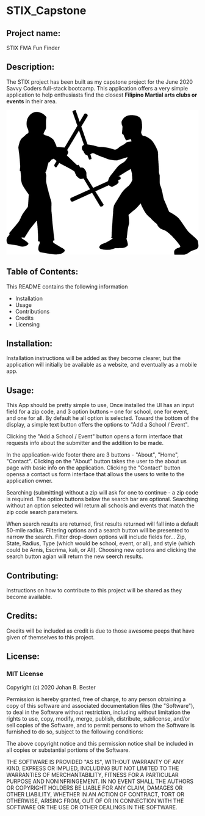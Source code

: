 # STIX_Capstone

## Project name: 
STIX FMA Fun Finder


## Description: 
The STIX project has been built as my capstone project for the June 2020 Savvy Coders full-stack bootcamp. 
This application offers a very simple application to help enthusiasts find the closest **Filipino Martial arts clubs or events** in their area.

![Image of FMA practitioners](DOCS/filipino-martial-arts-arnis-escrima-kali-stick-fighting.png)

## Table of Contents: 
This README contains the following information
- Installation 
- Usage 
- Contributions
- Credits
- Licensing


## Installation: 
Installation instructions will be added as they become clearer, but the application will initially be available as a website, and eventually as a mobile app.

## Usage: 
This App should be pretty simple to use, Once installed the UI has an input field for a zip code, and 3 option buttons – one for school, one for event, and one for all. By default he all option is selected.
Toward the bottom of the display, a simple text button offers the options to "Add a School / Event".

Clicking the "Add a School / Event" button opens a form interface that requests info about the submitter and the addition to be made. 

In the application-wide footer there are 3 buttons - "About", "Home", "Contact".
Clicking on the "About" button takes the user to the about us page with basic info on the application.
Clicking the "Contact" button opensa a contact us form interface that allows the users to write to the application owner.

Searching (submitting) without a zip will ask for one to continue - a zip code is required.
The option buttons below the search bar are optional. Searching without an option selected will return all schools and events that match the zip code search parameters.

When search results are returned, first results returned will fall into a default 50-mile radius. Filtering options and a search button will be presented to narrow the search. Filter drop-down options will include fields for… Zip, State, Radius, Type (which would be school, event, or all), and style (which could be Arnis, Escrima, kali, or All). Choosing new options and clicking the search button agian will return the new seerch results.


## Contributing: 
Instructions on how to contribute to this project will be shared as they become available.


## Credits: 
Credits will be included as credit is due to those awesome peeps that have given of themselves to this project.


## License: 

### MIT License
Copyright (c) 2020 Johan B. Bester

Permission is hereby granted, free of charge, to any person obtaining a copy of this software and associated documentation files (the "Software"), to deal in the Software without restriction, including without limitation the rights to use, copy, modify, merge, publish, distribute, sublicense, and/or sell copies of the Software, and to permit persons to whom the Software is furnished to do so, subject to the following conditions:

The above copyright notice and this permission notice shall be included in all copies or substantial portions of the Software.

THE SOFTWARE IS PROVIDED "AS IS", WITHOUT WARRANTY OF ANY KIND, EXPRESS OR IMPLIED, INCLUDING BUT NOT LIMITED TO THE WARRANTIES OF MERCHANTABILITY, FITNESS FOR A PARTICULAR PURPOSE AND NONINFRINGEMENT. IN NO EVENT SHALL THE AUTHORS OR COPYRIGHT HOLDERS BE LIABLE FOR ANY CLAIM, DAMAGES OR OTHER LIABILITY, WHETHER IN AN ACTION OF CONTRACT, TORT OR OTHERWISE, ARISING FROM, OUT OF OR IN CONNECTION WITH THE SOFTWARE OR THE USE OR OTHER DEALINGS IN THE SOFTWARE.

